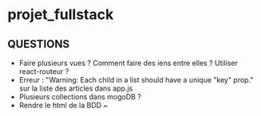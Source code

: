 # projet_fullstack

## QUESTIONS 

* Faire plusieurs vues ? Comment faire des iens entre elles ? Utiliser react-routeur ? 
* Erreur : "Warning: Each child in a list should have a unique "key" prop." sur la liste des articles dans app.js
* Plusieurs collections dans mogoDB ? 
* Rendre le html de la BDD ~
